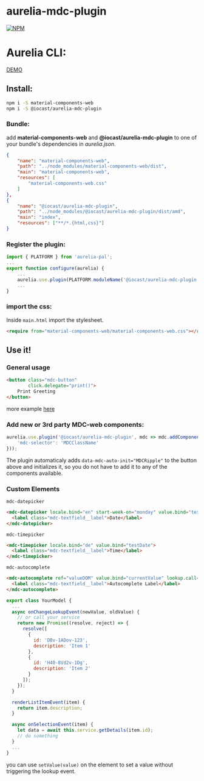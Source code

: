 # aurelia-mdc-plugin

[![NPM](https://nodei.co/npm/@iocast/aurelia-mdc-plugin.png?compact=true)](https://nodei.co/npm/@iocast/aurelia-mdc-plugin/)

# Aurelia CLI:

[DEMO](https://iocast.github.io/aurelia-mdc-plugin-example/index.html)

## Install:

```bash
npm i -S material-components-web
npm i -S @iocast/aurelia-mdc-plugin
```

### Bundle:

add **material-components-web** and **@iocast/aurelia-mdc-plugin** to one of your bundle's dependencies in _aurelia.json_.

```json
{
    "name": "material-components-web",
    "path": "../node_modules/material-components-web/dist",
    "main": "material-components-web",
    "resources": [
        "material-components-web.css"
    ]
},
{
    "name": "@iocast/aurelia-mdc-plugin",
    "path": "../node_modules/@iocast/aurelia-mdc-plugin/dist/amd",
    "main": "index",
    "resources": ["**/*.{html,css}"]
}
```

### Register the plugin:

```javascript
import { PLATFORM } from 'aurelia-pal';
...
export function configure(aurelia) {
    ...
    aurelia.use.plugin(PLATFORM.moduleName('@iocast/aurelia-mdc-plugin'));
    ...
}
```

### import the css:

Inside `main.html` import the stylesheet.

```html
<require from="material-components-web/material-components-web.css"></require>
```

## Use it!

### General usage

```html
<button class="mdc-button"
        click.delegate="print()">
    Print Greeting
</button>
```

more example [here](https://iocast.github.io/aurelia-mdc-plugin-example/index.html)


### Add new or 3rd party MDC-web components:

```js
aurelia.use.plugin('@iocast/aurelia-mdc-plugin', mdc => mdc.addComponents({
    'mdc-selector': 'MDCClassName'
}));
```

The plugin automaticaly adds `data-mdc-auto-init="MDCRipple"` to the button above and initializes it, so you do not have to add it to any of the components available.

### Custom Elements


`mdc-datepicker`

```html
<mdc-datepicker locale.bind="en" start-week-on="monday" value.bind="testDate">
  <label class="mdc-textfield__label">Date</label>
</mdc-datepicker>
```

`mdc-timepicker`

```html
<mdc-timepicker locale.bind="de" value.bind="testDate">
  <label class="mdc-textfield__label">Time</label>
</mdc-timepicker>
```

`mdc-autocomplete`

```html
<mdc-autocomplete ref="valueDOM" value.bind="currentValue" lookup.call="onChangeLookupEvent(newValue, oldValue)" render-item.call="renderListItemEvent(item)" select.call="onSelectionEvent(item)">
  <label class="mdc-textfield__label">Autocomplete Label</label>
</mdc-autocomplete>
```

```javascript
export class YourModel {
  ...
  async onChangeLookupEvent(newValue, oldValue) {
    // or call your service
    return new Promise((resolve, reject) => {
      resolve([
        {
          id: 'DBv-1ADov-123',
          description: 'Item 1'
        },
        {
          id: 'H40-8Vd2v-1Dg',
          description: 'Item 2'
        }
      ]);
    });
  }

  renderListItemEvent(item) {
    return item.description;
  }

  async onSelectionEvent(item) {
    let data = await this.service.getDetails(item.id);
    // do something
  }
  ...
}
```

you can use `setValue(value)` on the element to set a value without triggering the lookup event.

